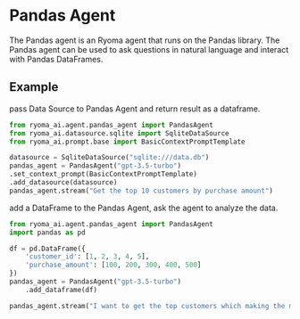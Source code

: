 # Pandas Agent

The Pandas agent is an Ryoma agent that runs on the Pandas library.
The Pandas agent can be used to ask questions in natural language and interact with Pandas DataFrames.

## Example

pass Data Source to Pandas Agent and return result as a dataframe.


```python
from ryoma_ai.agent.pandas_agent import PandasAgent
from ryoma_ai.datasource.sqlite import SqliteDataSource
from ryoma_ai.prompt.base import BasicContextPromptTemplate

datasource = SqliteDataSource("sqlite:///data.db")
pandas_agent = PandasAgent("gpt-3.5-turbo")
.set_context_prompt(BasicContextPromptTemplate)
.add_datasource(datasource)
pandas_agent.stream("Get the top 10 customers by purchase amount")
```

add a DataFrame to the Pandas Agent, ask the agent to analyze the data.


```python
from ryoma_ai.agent.pandas_agent import PandasAgent
import pandas as pd

df = pd.DataFrame({
    'customer_id': [1, 2, 3, 4, 5],
    'purchase_amount': [100, 200, 300, 400, 500]
})
pandas_agent = PandasAgent("gpt-3.5-turbo")
    .add_dataframe(df)

pandas_agent.stream("I want to get the top customers which making the most purchases")
```
